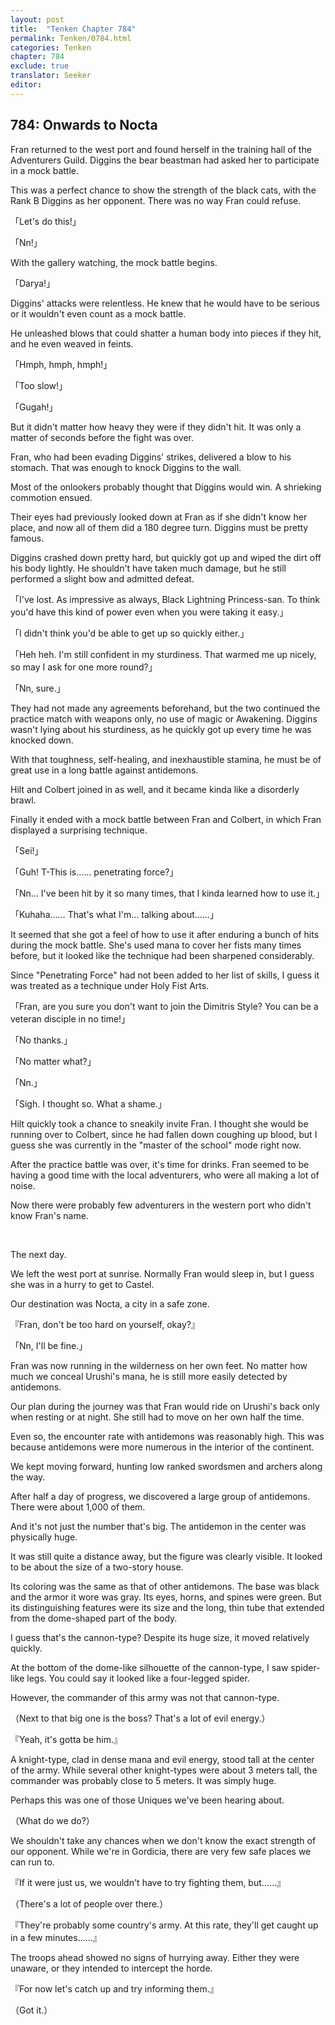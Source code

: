 ```yaml
---
layout: post
title:  "Tenken Chapter 784"
permalink: Tenken/0784.html
categories: Tenken
chapter: 784
exclude: true
translator: Seeker
editor: 
---
```

<h2 id="ch784">784: Onwards to Nocta</h2>
<p>Fran returned to the west port and found herself in the training hall of the Adventurers Guild. Diggins the bear beastman had asked her to participate in a mock battle.</p>

<p>This was a perfect chance to show the strength of the black cats, with the Rank B Diggins as her opponent. There was no way Fran could refuse.</p>

<p>「Let's do this!」</p>
<p>「Nn!」</p>

<p>With the gallery watching, the mock battle begins.</p>

<p>「Darya!」</p>

<p>Diggins' attacks were relentless. He knew that he would have to be serious or it wouldn't even count as a mock battle.</p>

<p>He unleashed blows that could shatter a human body into pieces if they hit, and he even weaved in feints.</p>

<p>「Hmph, hmph, hmph!」</p>
<p>「Too slow!」</p>
<p>「Gugah!」</p>

<p>But it didn't matter how heavy they were if they didn't hit. It was only a matter of seconds before the fight was over.</p>

<p>Fran, who had been evading Diggins' strikes, delivered a blow to his stomach. That was enough to knock Diggins to the wall.</p>

<p>Most of the onlookers probably thought that Diggins would win. A shrieking commotion ensued.</p>

<p>Their eyes had previously looked down at Fran as if she didn't know her place, and now all of them did a 180 degree turn. Diggins must be pretty famous.</p>

<p>Diggins crashed down pretty hard, but quickly got up and wiped the dirt off his body lightly. He shouldn't have taken much damage, but he still performed a slight bow and admitted defeat.</p>

<p>「I've lost. As impressive as always, Black Lightning Princess-san. To think you'd have this kind of power even when you were taking it easy.」</p>
<p>「I didn't think you'd be able to get up so quickly either.」</p>
<p>「Heh heh. I'm still confident in my sturdiness. That warmed me up nicely, so may I ask for one more round?」</p>
<p>「Nn, sure.」</p>

<p>They had not made any agreements beforehand, but the two continued the practice match with weapons only, no use of magic or Awakening. Diggins wasn't lying about his sturdiness, as he quickly got up every time he was knocked down.</p>

<p>With that toughness, self-healing, and inexhaustible stamina, he must be of great use in a long battle against antidemons.</p>

<p>Hilt and Colbert joined in as well, and it became kinda like a disorderly brawl.</p>

<p>Finally it ended with a mock battle between Fran and Colbert, in which Fran displayed a surprising technique.</p>

<p>「Sei!」</p>
<p>「Guh! T-This is…… penetrating force?」</p>
<p>「Nn… I've been hit by it so many times, that I kinda learned how to use it.」</p>
<p>「Kuhaha…… That's what I'm… talking about……」</p>

<p>It seemed that she got a feel of how to use it after enduring a bunch of hits during the mock battle. She's used mana to cover her fists many times before, but it looked like the technique had been sharpened considerably.</p>

<p>Since "Penetrating Force" had not been added to her list of skills, I guess it was treated as a technique under Holy Fist Arts.</p>

<p>「Fran, are you sure you don't want to join the Dimitris Style? You can be a veteran disciple in no time!」</p>
<p>「No thanks.」</p>
<p>「No matter what?」</p>
<p>「Nn.」</p>
<p>「Sigh. I thought so. What a shame.」</p>

<p>Hilt quickly took a chance to sneakily invite Fran. I thought she would be running over to Colbert, since he had fallen down coughing up blood, but I guess she was currently in the "master of the school" mode right now.</p>

<p>After the practice battle was over, it's time for drinks. Fran seemed to be having a good time with the local adventurers, who were all making a lot of noise.</p>

<p>Now there were probably few adventurers in the western port who didn't know Fran's name.</p>

<br>
<p>The next day.</p>

<p>We left the west port at sunrise. Normally Fran would sleep in, but I guess she was in a hurry to get to Castel.</p>

<p>Our destination was Nocta, a city in a safe zone.</p>

<p>『Fran, don't be too hard on yourself, okay?』</p>
<p>「Nn, I'll be fine.」</p>

<p>Fran was now running in the wilderness on her own feet. No matter how much we conceal Urushi's mana, he is still more easily detected by antidemons.</p>

<p>Our plan during the journey was that Fran would ride on Urushi's back only when resting or at night. She still had to move on her own half the time.</p>

<p>Even so, the encounter rate with antidemons was reasonably high. This was because antidemons were more numerous in the interior of the continent.</p>

<p>We kept moving forward, hunting low ranked swordsmen and archers along the way.</p>

<p>After half a day of progress, we discovered a large group of antidemons. There were about 1,000 of them.</p>

<p>And it's not just the number that's big. The antidemon in the center was physically huge.</p>

<p>It was still quite a distance away, but the figure was clearly visible. It looked to be about the size of a two-story house.</p>

<p>Its coloring was the same as that of other antidemons. The base was black and the armor it wore was gray. Its eyes, horns, and spines were green. But its distinguishing features were its size and the long, thin tube that extended from the dome-shaped part of the body.</p>

<p>I guess that's the cannon-type? Despite its huge size, it moved relatively quickly.</p>

<p>At the bottom of the dome-like silhouette of the cannon-type, I saw spider-like legs. You could say it looked like a four-legged spider.</p>

<p>However, the commander of this army was not that cannon-type.</p>

<p>（Next to that big one is the boss? That's a lot of evil energy.）</p>
<p>『Yeah, it's gotta be him.』</p>

<p>A knight-type, clad in dense mana and evil energy, stood tall at the center of the army. While several other knight-types were about 3 meters tall, the commander was probably close to 5 meters. It was simply huge.</p>

<p>Perhaps this was one of those Uniques we've been hearing about.</p>

<p>（What do we do?）</p>

<p>We shouldn't take any chances when we don't know the exact strength of our opponent. While we're in Gordicia, there are very few safe places we can run to.</p>

<p>『If it were just us, we wouldn't have to try fighting them, but……』</p>
<p>（There's a lot of people over there.）</p>
<p>『They're probably some country's army. At this rate, they'll get caught up in a few minutes……』</p>

<p>The troops ahead showed no signs of hurrying away. Either they were unaware, or they intended to intercept the horde.</p>

<p>『For now let's catch up and try informing them.』</p>
<p>（Got it.）</p>



